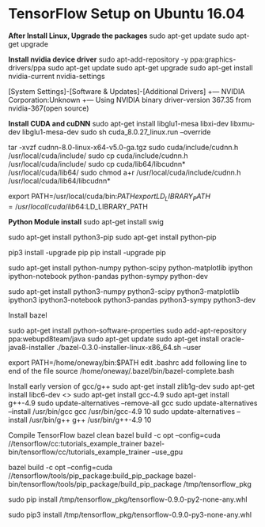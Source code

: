 # TensorFlow Setup on Ubuntu 16.04

**After Install Linux, Upgrade the packages**
sudo apt-get update
sudo apt-get upgrade

**Install nvidia device driver**
sudo apt-add-repository -y ppa:graphics-drivers/ppa
sudo apt-get update
sudo apt-get upgrade
sudo apt-get install nvidia-current nvidia-settings

[System Settings]-[Software & Updates]-[Additional Drivers]
+— NVIDIA Corporation:Unknown
+— Using NVIDIA binary driver-version 367.35 from nvidia-367(open source)

**Install CUDA and cuDNN**
sudo apt-get install libglu1-mesa libxi-dev libxmu-dev libglu1-mesa-dev
sudo sh cuda_8.0.27_linux.run –override

tar -xvzf cudnn-8.0-linux-x64-v5.0-ga.tgz
sudo cuda/include/cudnn.h /usr/local/cuda/include/
sudo cp cuda/include/cudnn.h /usr/local/cuda/include/
sudo cp cuda/lib64/libcudnn* /usr/local/cuda/lib64/
sudo chmod a+r /usr/local/cuda/include/cudnn.h /usr/local/cuda/lib64/libcudnn*

export PATH=/usr/local/cuda/bin:$PATH
export LD_LIBRARY_PATH=/usr/local/cuda/lib64:$LD_LIBRARY_PATH

**Python Module install**
sudo apt-get install swig

sudo apt-get install python3-pip
sudo apt-get install python-pip

pip3 install -upgrade pip
pip install -upgrade pip

sudo apt-get install python-numpy python-scipy python-matplotlib ipython ipython-notebook python-pandas python-sympy python-dev

sudo apt-get install python3-numpy python3-scipy python3-matplotlib ipython3 ipython3-notebook python3-pandas python3-sympy python3-dev

Install bazel

sudo apt-get install python-software-properties
sudo add-apt-repository ppa:webupd8team/java
sudo apt-get update
sudo apt-get install oracle-java8-installer
./bazel-0.3.0-installer-linux-x86_64.sh –user

export PATH=/home/oneway/bin:$PATH
edit .bashrc
add following line to end of the file
source /home/oneway/.bazel/bin/bazel-complete.bash

Install early version of gcc/g++
sudo apt-get install zlib1g-dev
sudo apt-get install libc6-dev <>
sudo apt-get install gcc-4.9
sudo apt-get install g++-4.9
sudo update-alternatives –remove-all gcc
sudo update-alternatives –install /usr/bin/gcc gcc /usr/bin/gcc-4.9 10
sudo update-alternatives –install /usr/bin/g++ g++ /usr/bin/g++-4.9 10

Compile TensorFlow
bazel clean
bazel build -c opt –config=cuda //tensorflow/cc:tutorials_example_trainer
bazel-bin/tensorflow/cc/tutorials_example_trainer –use_gpu

bazel build -c opt –config=cuda //tensorflow/tools/pip_package:build_pip_package
bazel-bin/tensorflow/tools/pip_package/build_pip_package /tmp/tensorflow_pkg

sudo pip install /tmp/tensorflow_pkg/tensorflow-0.9.0-py2-none-any.whl

sudo pip3 install /tmp/tensorflow_pkg/tensorflow-0.9.0-py3-none-any.whl
